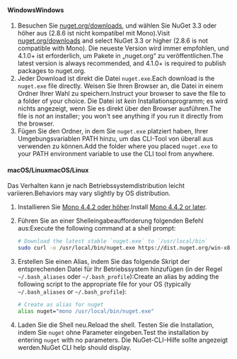#### <a name="windows"></a><span data-ttu-id="1cd39-101">Windows</span><span class="sxs-lookup"><span data-stu-id="1cd39-101">Windows</span></span>

1. <span data-ttu-id="1cd39-102">Besuchen Sie [nuget.org/downloads](https://nuget.org/downloads), und wählen Sie NuGet 3.3 oder höher aus (2.8.6 ist nicht kompatibel mit Mono).</span><span class="sxs-lookup"><span data-stu-id="1cd39-102">Visit [nuget.org/downloads](https://nuget.org/downloads) and select NuGet 3.3 or higher (2.8.6 is not compatible with Mono).</span></span> <span data-ttu-id="1cd39-103">Die neueste Version wird immer empfohlen, und 4.1.0+ ist erforderlich, um Pakete in „nuget.org“ zu veröffentlichen.</span><span class="sxs-lookup"><span data-stu-id="1cd39-103">The latest version is always recommended, and 4.1.0+ is required to publish packages to nuget.org.</span></span>
1. <span data-ttu-id="1cd39-104">Jeder Download ist direkt die Datei `nuget.exe`.</span><span class="sxs-lookup"><span data-stu-id="1cd39-104">Each download is the `nuget.exe` file directly.</span></span> <span data-ttu-id="1cd39-105">Weisen Sie Ihren Browser an, die Datei in einem Ordner Ihrer Wahl zu speichern.</span><span class="sxs-lookup"><span data-stu-id="1cd39-105">Instruct your browser to save the file to a folder of your choice.</span></span> <span data-ttu-id="1cd39-106">Die Datei ist *kein* Installationsprogramm; es wird nichts angezeigt, wenn Sie es direkt über den Browser ausführen.</span><span class="sxs-lookup"><span data-stu-id="1cd39-106">The file is *not* an installer; you won't see anything if you run it directly from the browser.</span></span>
1. <span data-ttu-id="1cd39-107">Fügen Sie den Ordner, in dem Sie `nuget.exe` platziert haben, Ihrer Umgebungsvariablen PATH hinzu, um das CLI-Tool von überall aus verwenden zu können.</span><span class="sxs-lookup"><span data-stu-id="1cd39-107">Add the folder where you placed `nuget.exe` to your PATH environment variable to use the CLI tool from anywhere.</span></span>

#### <a name="macoslinux"></a><span data-ttu-id="1cd39-108">macOS/Linux</span><span class="sxs-lookup"><span data-stu-id="1cd39-108">macOS/Linux</span></span>

<span data-ttu-id="1cd39-109">Das Verhalten kann je nach Betriebssystemdistribution leicht variieren.</span><span class="sxs-lookup"><span data-stu-id="1cd39-109">Behaviors may vary slightly by OS distribution.</span></span>

1. <span data-ttu-id="1cd39-110">Installieren Sie [Mono 4.4.2 oder höher](http://www.mono-project.com/docs/getting-started/install/).</span><span class="sxs-lookup"><span data-stu-id="1cd39-110">Install [Mono 4.4.2 or later](http://www.mono-project.com/docs/getting-started/install/).</span></span>

1. <span data-ttu-id="1cd39-111">Führen Sie an einer Shelleingabeaufforderung folgenden Befehl aus:</span><span class="sxs-lookup"><span data-stu-id="1cd39-111">Execute the following command at a shell prompt:</span></span>

    ```bash
    # Download the latest stable `nuget.exe` to `/usr/local/bin`
    sudo curl -o /usr/local/bin/nuget.exe https://dist.nuget.org/win-x86-commandline/latest/nuget.exe
    ```

1. <span data-ttu-id="1cd39-112">Erstellen Sie einen Alias, indem Sie das folgende Skript der entsprechenden Datei für Ihr Betriebssystem hinzufügen (in der Regel `~/.bash_aliases` oder `~/.bash_profile`):</span><span class="sxs-lookup"><span data-stu-id="1cd39-112">Create an alias by adding the following script to the appropriate file for your OS (typically `~/.bash_aliases` or `~/.bash_profile`):</span></span>

    ```bash
    # Create as alias for nuget
    alias nuget="mono /usr/local/bin/nuget.exe"
    ```

1. <span data-ttu-id="1cd39-113">Laden Sie die Shell neu.</span><span class="sxs-lookup"><span data-stu-id="1cd39-113">Reload the shell.</span></span>  <span data-ttu-id="1cd39-114">Testen Sie die Installation, indem Sie `nuget` ohne Parameter eingeben.</span><span class="sxs-lookup"><span data-stu-id="1cd39-114">Test the installation by entering `nuget` with no parameters.</span></span> <span data-ttu-id="1cd39-115">Die NuGet-CLI-Hilfe sollte angezeigt werden.</span><span class="sxs-lookup"><span data-stu-id="1cd39-115">NuGet CLI help should display.</span></span>
